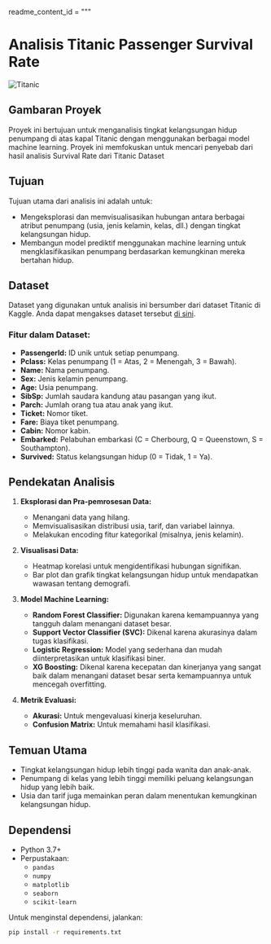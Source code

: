 readme_content_id = """
# Analisis Titanic Passenger Survival Rate

![Titanic]([https://www.exampleimage.com/titanic-banner](https://images.unsplash.com/photo-1510132310763-2df322eed83f?q=80&w=1931&auto=format&fit=crop&ixlib=rb-4.0.3&ixid=M3wxMjA3fDB8MHxwaG90by1wYWdlfHx8fGVufDB8fHx8fA%3D%3D))

## Gambaran Proyek
Proyek ini bertujuan untuk menganalisis tingkat kelangsungan hidup penumpang di atas kapal Titanic dengan menggunakan berbagai model machine learning. Proyek ini memfokuskan untuk mencari penyebab dari hasil analisis Survival Rate dari Titanic Dataset

## Tujuan
Tujuan utama dari analisis ini adalah untuk:
- Mengeksplorasi dan memvisualisasikan hubungan antara berbagai atribut penumpang (usia, jenis kelamin, kelas, dll.) dengan tingkat kelangsungan hidup.
- Membangun model prediktif menggunakan machine learning untuk mengklasifikasikan penumpang berdasarkan kemungkinan mereka bertahan hidup.

## Dataset
Dataset yang digunakan untuk analisis ini bersumber dari dataset Titanic di Kaggle. Anda dapat mengakses dataset tersebut [di sini](https://www.kaggle.com/competitions/titanic/data).  

### Fitur dalam Dataset:
- **PassengerId:** ID unik untuk setiap penumpang.
- **Pclass:** Kelas penumpang (1 = Atas, 2 = Menengah, 3 = Bawah).
- **Name:** Nama penumpang.
- **Sex:** Jenis kelamin penumpang.
- **Age:** Usia penumpang.
- **SibSp:** Jumlah saudara kandung atau pasangan yang ikut.
- **Parch:** Jumlah orang tua atau anak yang ikut.
- **Ticket:** Nomor tiket.
- **Fare:** Biaya tiket penumpang.
- **Cabin:** Nomor kabin.
- **Embarked:** Pelabuhan embarkasi (C = Cherbourg, Q = Queenstown, S = Southampton).
- **Survived:** Status kelangsungan hidup (0 = Tidak, 1 = Ya).

## Pendekatan Analisis
1. **Eksplorasi dan Pra-pemrosesan Data:**
   - Menangani data yang hilang.
   - Memvisualisasikan distribusi usia, tarif, dan variabel lainnya.
   - Melakukan encoding fitur kategorikal (misalnya, jenis kelamin).

2. **Visualisasi Data:**
   - Heatmap korelasi untuk mengidentifikasi hubungan signifikan.
   - Bar plot dan grafik tingkat kelangsungan hidup untuk mendapatkan wawasan tentang demografi.

3. **Model Machine Learning:**
   - **Random Forest Classifier:** Digunakan karena kemampuannya yang tangguh dalam menangani dataset besar.
   - **Support Vector Classifier (SVC):** Dikenal karena akurasinya dalam tugas klasifikasi.
   - **Logistic Regression:** Model yang sederhana dan mudah diinterpretasikan untuk klasifikasi biner.
   - **XG Boosting:** Dikenal karena kecepatan dan kinerjanya yang sangat baik dalam menangani dataset besar serta kemampuannya untuk mencegah overfitting.
   
4. **Metrik Evaluasi:**
   - **Akurasi:** Untuk mengevaluasi kinerja keseluruhan.
   - **Confusion Matrix:** Untuk memahami hasil klasifikasi.

## Temuan Utama
- Tingkat kelangsungan hidup lebih tinggi pada wanita dan anak-anak.
- Penumpang di kelas yang lebih tinggi memiliki peluang kelangsungan hidup yang lebih baik.
- Usia dan tarif juga memainkan peran dalam menentukan kemungkinan kelangsungan hidup.

## Dependensi
- Python 3.7+
- Perpustakaan: 
  - `pandas`
  - `numpy`
  - `matplotlib`
  - `seaborn`
  - `scikit-learn`

Untuk menginstal dependensi, jalankan:
```bash
pip install -r requirements.txt
